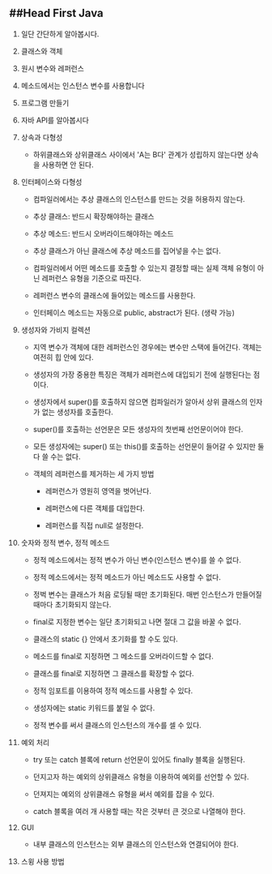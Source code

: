 
##Head First Java
---

1. 일단 간단하게 알아봅시다.

2. 클래스와 객체

3. 원시 변수와 레퍼런스

4. 메소드에서는 인스턴스 변수를 사용합니다

5. 프로그램 만들기

6. 자바 API를 알아봅시다

7. 상속과 다형성

	- 하위클래스와 상위클래스 사이에서 'A는 B다' 관계가 성립하지 않는다면 상속을 사용하면 안 된다.

8. 인터페이스와 다형성

	- 컴파일러에서는 추상 클래스의 인스턴스를 만드는 것을 허용하지 않는다.

	- 추상 클래스: 반드시 확장해야하는 클래스

	- 추상 메소드: 반드시 오버라이드해야하는 메소드

	- 추상 클래스가 아닌 클래스에 추상 메소드를 집어넣을 수는 없다.

	- 컴파일러에서 어떤 메소드를 호출할 수 있는지 결정할 때는 실제 객체 유형이 아닌 레퍼런스 유형을 기준으로 따진다.

	- 레퍼런스 변수의 클래스에 들어있는 메소드를 사용한다.

	- 인터페이스 메소드는 자동으로 public, abstract가 된다. (생략 가능)

9. 생성자와 가비지 컬렉션

	- 지역 변수가 객체에 대한 레퍼런스인 경우에는 변수만 스택에 들어간다. 객체는 여전히 힙 안에 있다.

	- 생성자의 가장 중용한 특징은 객체가 레퍼런스에 대입되기 전에 실행된다는 점이다.

	- 생성자에서 super()를 호출하지 않으면 컴파일러가 알아서 상위 클래스의 인자가 없는 생성자를 호출한다.

	- super()를 호출하는 선언문은 모든 생성자의 첫번째 선언문이어야 한다.

	- 모든 생성자에는 super() 또는 this()를 호출하는 선언문이 들어갈 수 있지만 둘 다 쓸 수는 없다.

	- 객체의 레퍼런스를 제거하는 세 가지 방법

		- 레퍼런스가 영원히 영역을 벗어난다.

		- 레퍼런스에 다른 객체를 대입한다.

		- 레퍼런스를 직접 null로 설정한다. 

10. 숫자와 정적 변수, 정적 메소드

	- 정적 메소드에서는 정적 변수가 아닌 변수(인스턴스 변수)를 쓸 수 없다.

	- 정적 메소드에서는 정적 메소드가 아닌 메소드도 사용할 수 없다.

	- 정벅 변수는 클래스가 처음 로딩될 때만 초기화된다. 매번 인스턴스가 만들어질 때마다 초기화되지 않는다.

	- final로 지정한 변수는 일단 초기화되고 나면 절대 그 값을 바꿀 수 없다.

	- 클래스의 static {} 안에서 초기화를 할 수도 있다.

	- 메소드를 final로 지정하면 그 메소드를 오버라이드할 수 없다.

	- 클래스를 final로 지정하면 그 클래스를 확장할 수 없다.

	- 정적 임포트를 이용하여 정적 메소드를 사용할 수 있다.

	- 생성자에는 static 키워드를 붙일 수 없다.

	- 정적 변수를 써서 클래스의 인스턴스의 개수를 셀 수 있다.

11. 예외 처리

	- try 또는 catch 블록에 return 선언문이 있어도 finally 블록을 실행된다.

	- 던지고자 하는 예외의 상위클래스 유형을 이용하여 예외를 선언할 수 있다.

	- 던져지는 예외의 상위클래스 유형을 써서 예외를 잡을 수 있다.

	- catch 블록을 여러 개 사용할 때는 작은 것부터 큰 것으로 나열해야 한다.

12. GUI

	- 내부 클래스의 인스턴스는 외부 클래스의 인스턴스와 연결되어야 한다.

13. 스윙 사용 방법


